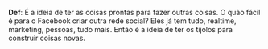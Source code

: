 **Def**: É a ideia de ter as coisas prontas para fazer outras coisas. O quão fácil é para o Facebook criar outra rede social? Eles já tem tudo, realtime, marketing, pessoas, tudo mais. Então é a ideia de ter os tijolos para construir coisas novas.
